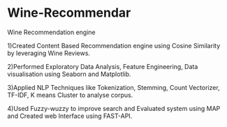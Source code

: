 # Wine-Recommendar
Wine Recommendation engine

1)Created Content Based Recommendation engine using Cosine Similarity by leveraging Wine Reviews.

2)Performed Exploratory Data Analysis, Feature Engineering, Data visualisation using Seaborn and Matplotlib.

3)Applied NLP Techniques like Tokenization, Stemming, Count Vectorizer, TF-IDF, K means Cluster to analyse corpus.

4)Used Fuzzy-wuzzy to improve search and Evaluated system using MAP and Created web Interface using FAST-API.
